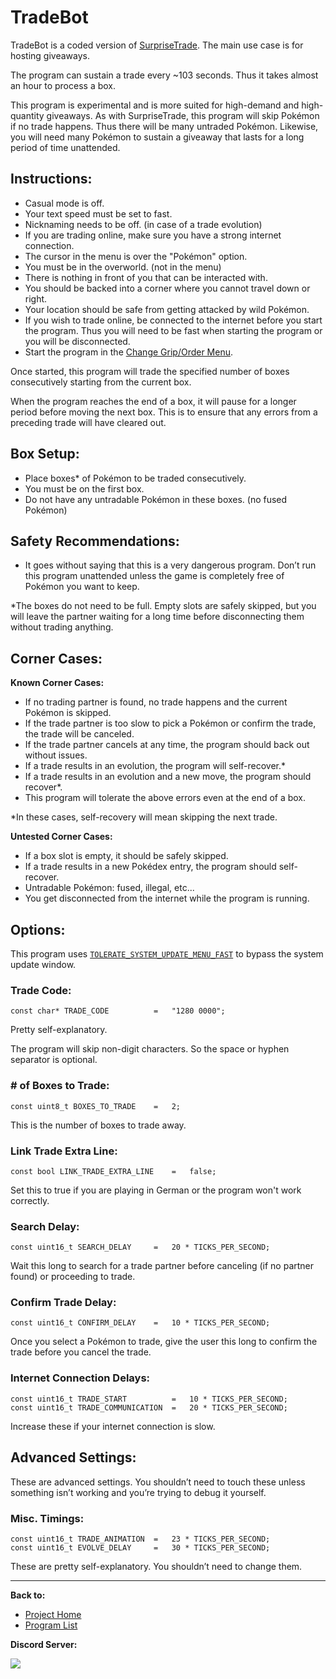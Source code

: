 # TradeBot

TradeBot is a coded version of [SurpriseTrade](SurpriseTrade.md). The main use case is for hosting giveaways.

The program can sustain a trade every ~103 seconds. Thus it takes almost an hour to process a box. 

This program is experimental and is more suited for high-demand and high-quantity giveaways. As with SurpriseTrade, this program will skip Pokémon if no trade happens. Thus there will be many untraded Pokémon. Likewise, you will need many Pokémon to sustain a giveaway that lasts for a long period of time unattended.

## Instructions:
- Casual mode is off.
- Your text speed must be set to fast.
- Nicknaming needs to be off. (in case of a trade evolution)
- If you are trading online, make sure you have a strong internet connection.
- The cursor in the menu is over the "Pokémon" option.
- You must be in the overworld. (not in the menu)
- There is nothing in front of you that can be interacted with.
- You should be backed into a corner where you cannot travel down or right.
- Your location should be safe from getting attacked by wild Pokémon.
- If you wish to trade online, be connected to the internet before you start the program. Thus you will need to be fast when starting the program or you will be disconnected.
- Start the program in the [Change Grip/Order Menu](../Appendix/ChangeGripOrderMenu.md).

Once started, this program will trade the specified number of boxes consecutively starting from the current box.

When the program reaches the end of a box, it will pause for a longer period before moving the next box. This is to ensure that any errors from a preceding trade will have cleared out.

## Box Setup:
- Place boxes* of Pokémon to be traded consecutively.
- You must be on the first box.
- Do not have any untradable Pokémon in these boxes. (no fused Pokémon)

## Safety Recommendations:
- It goes without saying that this is a very dangerous program. Don’t run this program unattended unless the game is completely free of Pokémon you want to keep.

*The boxes do not need to be full. Empty slots are safely skipped, but you will leave the partner waiting for a long time before disconnecting them without trading anything.

## Corner Cases:

**Known Corner Cases:**
- If no trading partner is found, no trade happens and the current Pokémon is skipped.
- If the trade partner is too slow to pick a Pokémon or confirm the trade, the trade will be canceled.
- If the trade partner cancels at any time, the program should back out without issues.
- If a trade results in an evolution, the program will self-recover.*
- If a trade results in an evolution and a new move, the program should recover*.
- This program will tolerate the above errors even at the end of a box.

*In these cases, self-recovery will mean skipping the next trade.

**Untested Corner Cases:**
- If a box slot is empty, it should be safely skipped.
- If a trade results in a new Pokédex entry, the program should self-recover.
- Untradable Pokémon: fused, illegal, etc...
- You get disconnected from the internet while the program is running.

## Options:

This program uses [`TOLERATE_SYSTEM_UPDATE_MENU_FAST`](../Appendix/GlobalSettings.md#tolerate-system-update-menu-fast) to bypass the system update window.

### Trade Code:
```
const char* TRADE_CODE          =   "1280 0000";
```
Pretty self-explanatory.

The program will skip non-digit characters. So the space or hyphen separator is optional.

### # of Boxes to Trade:
```
const uint8_t BOXES_TO_TRADE    =   2;
```
This is the number of boxes to trade away.

### Link Trade Extra Line:
```
const bool LINK_TRADE_EXTRA_LINE    =   false;
```
Set this to true if you are playing in German or the program won't work correctly.

### Search Delay:
```
const uint16_t SEARCH_DELAY     =   20 * TICKS_PER_SECOND;
```
Wait this long to search for a trade partner before canceling (if no partner found) or proceeding to trade.

### Confirm Trade Delay:
```
const uint16_t CONFIRM_DELAY    =   10 * TICKS_PER_SECOND;
```
Once you select a Pokémon to trade, give the user this long to confirm the trade before you cancel the trade.

### Internet Connection Delays:
```
const uint16_t TRADE_START          =   10 * TICKS_PER_SECOND;
const uint16_t TRADE_COMMUNICATION  =   20 * TICKS_PER_SECOND;
```
Increase these if your internet connection is slow.

## Advanced Settings:
These are advanced settings. You shouldn’t need to touch these unless something isn’t working and you’re trying to debug it yourself.

### Misc. Timings:
```
const uint16_t TRADE_ANIMATION  =   23 * TICKS_PER_SECOND;
const uint16_t EVOLVE_DELAY     =   30 * TICKS_PER_SECOND;
```
These are pretty self-explanatory. You shouldn’t need to change them. 





<hr>

**Back to:**
- [Project Home](/README.md)
- [Program List](/Documentation/ProgramList.md)

**Discord Server:** 

[<img src="https://canary.discordapp.com/api/guilds/695809740428673034/widget.png?style=banner2">](https://discord.gg/cQ4gWxN)
